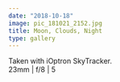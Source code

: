 ```yaml
---
date: "2018-10-18"
image: pic_181021_2152.jpg
title: Moon, Clouds, Night
type: gallery
---
```


Taken with iOptron SkyTracker.  
23mm | f/8 | 5